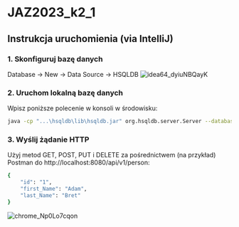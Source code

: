 # JAZ2023_k2_1

## Instrukcja uruchomienia (via IntelliJ)

### 1. Skonfiguruj bazę danych
Database -> New -> Data Source -> HSQLDB
![idea64_dyiuNBQayK](https://github.com/s20488/JAZ/assets/56721899/629a8778-2ddf-481c-b037-a2cb82aaee10)

### 2. Uruchom lokalną bazę danych
Wpisz poniższe polecenie w konsoli w środowisku:

```bash
java -cp "...\hsqldb\lib\hsqldb.jar" org.hsqldb.server.Server --database.0 "file:workdb" --dbname.0 workdb --port 9002
```

### 3. Wyślij żądanie HTTP
Użyj metod GET, POST, PUT i DELETE za pośrednictwem (na przykład) Postman do http://localhost:8080/api/v1/person:

```bash
{
    "id": "1",
    "first_Name": "Adam",
    "last_Name": "Bret"
}
```
![chrome_Np0Lo7cqon](https://github.com/s20488/JAZ/assets/56721899/15dc5388-31b5-4c9b-9f5b-69fc1f105a62)
